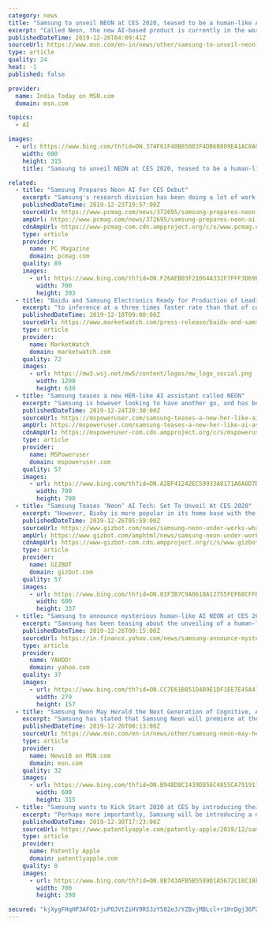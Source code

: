 ```yaml
---
category: news
title: "Samsung to unveil NEON at CES 2020, teased to be a human-like AI assistant with support for Hindi"
excerpt: "Called Neon, the new AI-based product is currently in the works at Samsung Technology Advanced Research Labs (STAR Labs). It will be unveiled in January 2020."
publishedDateTime: 2019-12-26T04:09:41Z
sourceUrl: https://www.msn.com/en-in/news/other/samsung-to-unveil-neon-at-ces-2020-teased-to-be-a-human-like-ai-assistant-with-support-for-hindi/ar-BBYlz8Z
type: article
quality: 24
heat: -1
published: false

provider:
  name: India Today on MSN.com
  domain: msn.com

topics:
  - AI

images:
  - url: https://www.bing.com/th?id=ON.374F61F40B85003F4DB6B809EA1AC8AC
    width: 600
    height: 315
    title: "Samsung to unveil NEON at CES 2020, teased to be a human-like AI assistant with support for Hindi"

related:
  - title: "Samsung Prepares Neon AI For CES Debut"
    excerpt: "Samsung's research division has been doing a lot of work on AI, with a webpage spotlighting the company's work \"to secure cutting-edge AI core technologies and platforms—human-level AI with the ability to speak, recognize, and think—to provide new AI-driven experiences and value to its customers.\" At the heart of the AI matrix on that ..."
    publishedDateTime: 2019-12-23T19:57:00Z
    sourceUrl: https://www.pcmag.com/news/372695/samsung-prepares-neon-ai-for-ces-debut
    ampUrl: https://www.pcmag.com/news/372695/samsung-prepares-neon-ai-for-ces-debut?amp=1
    cdnAmpUrl: https://www-pcmag-com.cdn.ampproject.org/c/s/www.pcmag.com/news/372695/samsung-prepares-neon-ai-for-ces-debut?amp=1
    type: article
    provider:
      name: PC Magazine
      domain: pcmag.com
    quality: 89
    images:
      - url: https://www.bing.com/th?id=ON.F26AEB03F21064A332F7FFF3D69E6437
        width: 700
        height: 393
  - title: "Baidu and Samsung Electronics Ready for Production of Leading-Edge AI Chip for Early Next Year"
    excerpt: "to inference at a three times faster rate than that of conventional GPU/FPGA-accelerating models. Leveraging the chip’s limit-pushing computing power and power efficiency, Baidu can effectively support a wide variety of functions including large-scale AI workloads, such as search ranking, speech recognition, image processing, natural language ..."
    publishedDateTime: 2019-12-18T09:00:00Z
    sourceUrl: https://www.marketwatch.com/press-release/baidu-and-samsung-electronics-ready-for-production-of-leading-edge-ai-chip-for-early-next-year-2019-12-18
    type: article
    provider:
      name: MarketWatch
      domain: marketwatch.com
    quality: 72
    images:
      - url: https://mw3.wsj.net/mw5/content/logos/mw_logo_social.png
        width: 1200
        height: 630
  - title: "Samsung teases a new HER-like AI assistant called NEON"
    excerpt: "Samsung is however looking to have another go, and has been teasing a new AI product called NEON with tweets and Instagram posts. While the teasers and NEON.Life website do not give much away, the project comes from Samsung STAR Labs, who’s remit is ..."
    publishedDateTime: 2019-12-24T20:30:00Z
    sourceUrl: https://mspoweruser.com/samsung-teases-a-new-her-like-ai-assistant-called-neon/
    ampUrl: https://mspoweruser.com/samsung-teases-a-new-her-like-ai-assistant-called-neon/amp/
    cdnAmpUrl: https://mspoweruser-com.cdn.ampproject.org/c/s/mspoweruser.com/samsung-teases-a-new-her-like-ai-assistant-called-neon/amp/
    type: article
    provider:
      name: MSPoweruser
      domain: mspoweruser.com
    quality: 57
    images:
      - url: https://www.bing.com/th?id=ON.A2BF41242EC59933A8171A6A6D7DC684
        width: 700
        height: 700
  - title: "Samsung Teases ‘Neon’ AI Tech: Set To Unveil At CES 2020"
    excerpt: "However, Bixby is more popular in its home base with the South Korean language. In comparison, the Samsung Neon seems like a new offering with AI to further enhance its presence in the consumer base across the globe. Samsung has also announced that it would unveil the Neon product at CES 2020 in Las Vegas. The company has begun popularizing ..."
    publishedDateTime: 2019-12-26T05:59:00Z
    sourceUrl: https://www.gizbot.com/news/samsung-neon-under-works-what-is-it-064572.html
    ampUrl: https://www.gizbot.com/amphtml/news/samsung-neon-under-works-what-is-it-064572.html
    cdnAmpUrl: https://www-gizbot-com.cdn.ampproject.org/c/s/www.gizbot.com/amphtml/news/samsung-neon-under-works-what-is-it-064572.html
    type: article
    provider:
      name: GIZBOT
      domain: gizbot.com
    quality: 57
    images:
      - url: https://www.bing.com/th?id=ON.01F3B7C9A061BA12755FEF60CFFD71AF
        width: 600
        height: 337
  - title: "Samsung to announce mysterious human-like AI NEON at CES 2020"
    excerpt: "Samsung has been teasing about the unveiling of a human-like AI tech called NEON at the CES next month. Samsung STAR Labs CEO, Pranav Mistry has been tweeting about NEON since the mid of this month. This ‘Human-like” AI tech has been in the works for quite a while now and the company has shared teasers in multiple languages which may hint ..."
    publishedDateTime: 2019-12-26T09:15:00Z
    sourceUrl: https://in.finance.yahoo.com/news/samsung-announce-mysterious-human-ai-090701619.html
    type: article
    provider:
      name: YAHOO!
      domain: yahoo.com
    quality: 37
    images:
      - url: https://www.bing.com/th?id=ON.CC7E61B851D4B9E1DF1EE7E45A41CDD7
        width: 279
        height: 157
  - title: "Samsung Neon May Herald the Next Generation of Cognitive, Advanced AI Assistants"
    excerpt: "Samsung has stated that Samsung Neon will premiere at the upcoming CES 2020, and left mysterious teasers on the internet to decode from."
    publishedDateTime: 2019-12-26T08:13:00Z
    sourceUrl: https://www.msn.com/en-in/news/other/samsung-neon-may-herald-the-next-generation-of-cognitive-advanced-ai-assistants/ar-BBYlt6r
    type: article
    provider:
      name: News18 on MSN.com
      domain: msn.com
    quality: 32
    images:
      - url: https://www.bing.com/th?id=ON.B948D8C1439D856C4855CA791911F8E4
        width: 600
        height: 315
  - title: "Samsung wants to Kick Start 2020 at CES by introducing their Next-Gen Artificial Human-Like Assistant Platform Dubbed 'Neon'"
    excerpt: "Perhaps more importantly, Samsung will be introducing a new artificial intelligence platform next week that they're calling 'Neon ... Humans' designed to a combination of devices and software that is designed for companionship, robots and digital pets. Samsung has their Neon website ready to host the live event with a countdown to the keynote ..."
    publishedDateTime: 2019-12-30T17:23:00Z
    sourceUrl: https://www.patentlyapple.com/patently-apple/2019/12/samsung-wants-to-kick-start-2020-at-ces-by-introducing-their-next-gen-artificial-human-like-assistant-platform-dubbed-neon.html
    type: article
    provider:
      name: Patently Apple
      domain: patentlyapple.com
    quality: 0
    images:
      - url: https://www.bing.com/th?id=ON.8B743AFB5B5589D1A5672C18C18FE83A
        width: 700
        height: 390

secured: "kjXygFHqHP3AFOIrjuPOJVtZiHV9RS3zY502eJ/YZBvjMBLcl+r1HrDgj36PZAYmRvrshdzHmuKKdOasOUNviTzcuh2NcAPyW7tHPnJu/HScGT75Ykw4lQu+6ynqZEpvjqyE9oB448U+SoTL308qYiw5MuYaYRBEHT1mZi+d9ov4wFI9p+fv3F7HARr0IiByMFA9xK7memD/dt/v5DvYVLJpNYvyfVtvdcqVs1EhYHCybzLXEqI2xb0M+VzrOkTHzp1227BEV2YNAuf7nMCLEw==;bJCefFgieyEnbFq7mK/eMg=="
---
```


